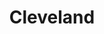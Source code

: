 ---
title: Cleveland
crosslinks:
- youtubefactsbot
- autotldr
- anti_gif_bot
- u_imguralbumbot
- youtubot
- news
- grilledcheese
- WahoosTipi
- AskReddit
- MassdropBot
- VinylCollectors
- Columbus
- Political_Revolution
- technology
- philadelphia
- akron
- Roadcam
- askcarsales
- gifs
- TruthLeaks
---